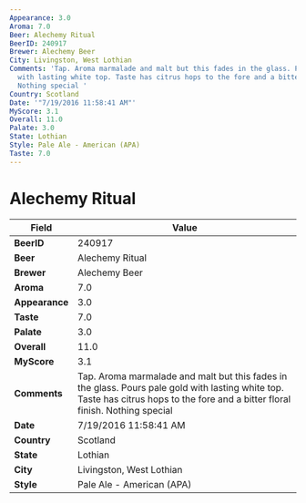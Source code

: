 ```yaml
---
Appearance: 3.0
Aroma: 7.0
Beer: Alechemy Ritual
BeerID: 240917
Brewer: Alechemy Beer
City: Livingston, West Lothian
Comments: 'Tap. Aroma marmalade and malt but this fades in the glass. Pours pale gold
  with lasting white top. Taste has citrus hops to the fore and a bitter floral finish.
  Nothing special '
Country: Scotland
Date: '"7/19/2016 11:58:41 AM"'
MyScore: 3.1
Overall: 11.0
Palate: 3.0
State: Lothian
Style: Pale Ale - American (APA)
Taste: 7.0
---
```


# Alechemy Ritual

| Field         | Value |
|---------------|-------|
| **BeerID** | 240917 |
| **Beer** | Alechemy Ritual |
| **Brewer** | Alechemy Beer |
| **Aroma** | 7.0 |
| **Appearance** | 3.0 |
| **Taste** | 7.0 |
| **Palate** | 3.0 |
| **Overall** | 11.0 |
| **MyScore** | 3.1 |
| **Comments** | Tap. Aroma marmalade and malt but this fades in the glass. Pours pale gold with lasting white top. Taste has citrus hops to the fore and a bitter floral finish. Nothing special  |
| **Date** | 7/19/2016 11:58:41 AM |
| **Country** | Scotland |
| **State** | Lothian |
| **City** | Livingston, West Lothian |
| **Style** | Pale Ale - American (APA) |
